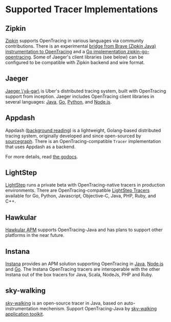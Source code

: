 # Supported Tracer Implementations

## Zipkin

[Zipkin](http://zipkin.io/) supports OpenTracing in various languages via community contributions. There is an experimental [bridge from Brave (Zipkin Java) instrumentation to OpenTracing](https://github.com/openzipkin/brave-opentracing) and a [Go implementation zipkin-go-opentracing](https://github.com/openzipkin/zipkin-go-opentracing). Some of Jaeger's client libraries (see below) can be configured to be compatible with Zipkin backend and wire format.

## Jaeger

[Jaeger \\ˈyā-gər\\](http://uber.github.io/jaeger) is Uber's distributed tracing system, built with OpenTracing support from inception. Jaeger includes OpenTracing client libraries in several languages: [Java](https://github.com/uber/jaeger-client-java), [Go](https://github.com/uber/jaeger-client-go), [Python](https://github.com/uber/jaeger-client-python), and [Node.js](https://github.com/uber/jaeger-client-node).


## Appdash

Appdash ([background reading](https://sourcegraph.com/blog/announcing-appdash-an-open-source-perf-tracing/)) is a lightweight, Golang-based distributed tracing system, originally developed and since open-sourced by [sourcegraph](https://sourcegraph.com/). There is an OpenTracing-compatible `Tracer` implementation that uses Appdash as a backend.

For more details, read [the godocs](https://godoc.org/github.com/sourcegraph/appdash/opentracing).


## LightStep

[LightStep](http://lightstep.com/) runs a private beta with OpenTracing-native tracers in production environments. There are OpenTracing-compatible [LightStep Tracers](https://github.com/lightstep) available for Go, Python, Javascript, Objective-C, Java, PHP, Ruby, and C++.


## Hawkular

[Hawkular APM](http://www.hawkular.org/hawkular-apm/) supports OpenTracing-Java and has plans to support other platforms in the near future.


## Instana

[Instana](https://www.instana.com) provides an APM solution supporting OpenTracing in [Java](https://github.com/instana/instana-java-opentracing/blob/master/README.md), [Node.js](https://github.com/instana/nodejs-sensor/blob/master/README.md#opentracing) and [Go](https://github.com/instana/golang-sensor/blob/master/README.md). The Instana OpenTracing tracers are interoperable with the other Instana out of the box tracers for Java, Scala, NodeJs, PHP and Ruby.

## sky-walking

[sky-walking](https://github.com/wu-sheng/sky-walking) is an open-source tracer in Java, based on auto-instrumentation mechenism. Support OpenTracing-Java by [sky-walking application toolkit](https://github.com/wu-sheng/sky-walking/wiki/sky-walking-application-toolkit).
